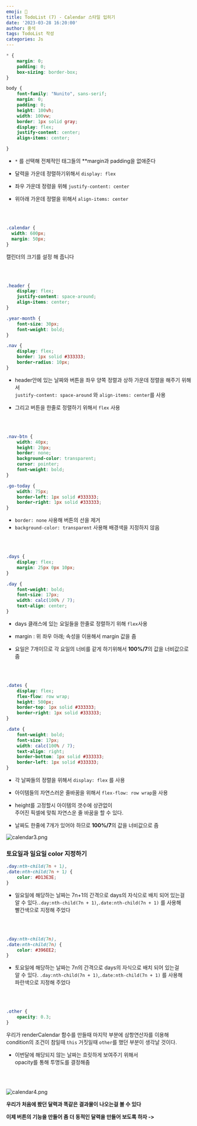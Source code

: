 ```yaml
---
emoji: 🧢
title: TodoList (7) - Calendar 스타일 입히기
date: '2023-03-28 16:20:00'
author: 중석 
tags: TodoList 작성 
categories: Js 
---
```

```css
* {
    margin: 0;
    padding: 0;
    box-sizing: border-box;
}

body {
    font-family: "Nunito", sans-serif;
    margin: 0;
    padding: 0;
    height: 100vh;
    width: 100vw;
    border: 1px solid gray;
    display: flex;
    justify-content: center;
    align-items: center;

}


```

+  `*` 를 선택해 전체적인 태그들의 **margin과 padding을 없애준다    

+ 달력을 가운데 정렬하기위해서 `display: flex`    

+ 좌우 가운데 정령을 위해 `justify-content: center`

+ 위아래 가운데 정렬을 위해서 `align-items: center` 

<br>
<br>

```css
.calendar {
  width: 600px;
  margin: 50px;
}
```

캘린더의 크기를 설정 해 줍니다 

<br>
<br>

```css
.header {
    display: flex;
    justify-content: space-around;
    align-items: center;
}

.year-month {
    font-size: 30px;
    font-weight: bold;
}

.nav {
    display: flex;
    border: 1px solid #333333;
    border-radius: 10px;
}
```

+ header안에 있는 날짜와 버튼을 좌우 양쪽 정렬과 상하 가운데 정렬을 해주기 위해서   
   `justify-content: space-around` 와 `align-items: center`를 사용 
   
+ 그리고 버튼을 한줄로 정렬하기 위해서 `flex` 사용 

<br>
<br>

```css
.nav-btn {
    width: 40px;
    height: 20px;
    border: none;
    background-color: transparent;
    cursor: pointer;
    font-weight: bold;
}

.go-today {
    width: 75px;
    border-left: 1px solid #333333;
    border-right: 1px solid #333333;
} 
```

+ `border: none` 사용해 버튼의 선을 제거   
+ `background-color: transparent` 사용해 배경색을 지정하지 않음 

<br>
<br>

```css
.days {
    display: flex;
    margin: 25px 0px 10px;
}

.day {
    font-weight: bold;
    font-size: 17px;
    width: calc(100% / 7);
    text-align: center;
}
```

+ days 클래스에 있는 요일들을 한줄로 정렬하기 위해 `flex`사용 

+ margin : 위 좌우 아래; 속성을 이용해서 margin 값을 줌 

+ 요일은 7개이므로 각 요일의 너비를 같게 하기위해서 **100%/7**의 값을 너비값으로 줌 

<br>
<br> 

```css
.dates {
    display: flex;
    flex-flow: row wrap;
    height: 500px;
    border-top: 1px solid #333333;
    border-right: 1px solid #333333;
}

.date {
    font-weight: bold;
    font-size: 17px;
    width: calc(100% / 7);
    text-align: right;
    border-bottom: 1px solid #333333;
    border-left: 1px solid #333333;
} 

```

+ 각 날짜들의 정렬을 위해서 `display: flex` 를 사용 

+ 아이템들의 자연스러운 줄바꿈을 위해서 `flex-flow: row wrap`을 사용 

+ height를 고정할시 아이템의 갯수에 상관없이    
   주어진 픽셀에 맞춰 자연스운 줄 바꿈을 할 수 있다. 

+ 날짜도 한줄에 7개가 있어야 하므로 **100%/7**의 값을 너비값으로 줌 

![calendar3.png](calendar3.png)

### 토요일과 일요일 color 지정하기 


```css
.day:nth-child(7n + 1),
.date:nth-child(7n + 1) {
    color: #D13E3E;
}
```

+  일요일에 해당하는 날짜는 7n+1의 간격으로 days의 자식으로 배치 되어 있는걸    
   알 수 있다.`.day:nth-child(7n + 1)`,`.date:nth-child(7n + 1)` 를 사용해   
   빨간색으로 지정해 주었다

<br>
<br> 

```css
.day:nth-child(7n),
.date:nth-child(7n) {
    color: #396EE2;
}
```

+  토요일에 해당하는 날짜는 7n의 간격으로 days의 자식으로 배치 되어 있는걸    
   알 수 있다. `.day:nth-child(7n + 1)`,`.date:nth-child(7n + 1)` 를 사용해    
   파란색으로 지정해 주었다

<br>
<br>

```css
.other {
    opacity: 0.3;
} 
```

우리가 renderCalendar 함수를 만들때 마지막 부분에 삼항연산자를 이용해 condition의 조건이 참일때 `this` 거짓일때 `other`를 했던 부분이 생각날 것이다.

+  이번달에 해당되지 않는 날짜는 흐릿하게 보여주기 위해서    
   opacity를 통해 투명도를 결정해줌 

<br>
<br>

![calendar4.png](calendar4.png)

**우리가 처음에 봤던 달력과 똑같은 결과물이 나오는걸 볼 수 있다**  

**이제 버튼의 기능을 만들어 좀 더 동적인 달력을 만들어 보도록 하자 ->**

```toc

```